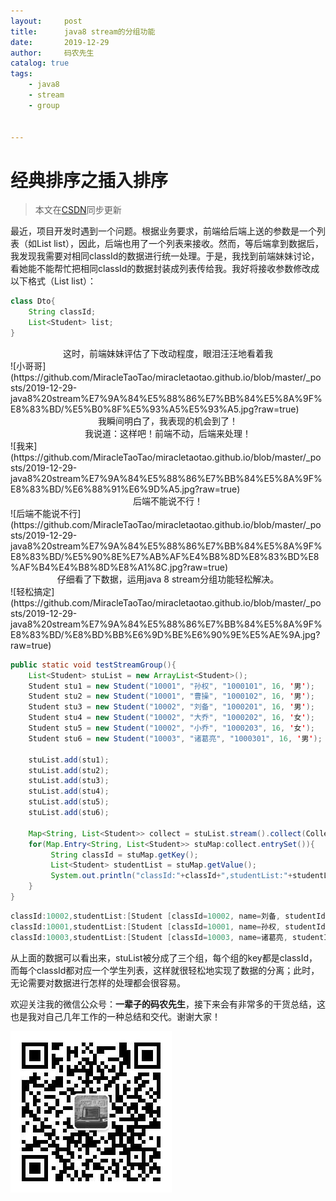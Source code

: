 ```yaml
---
layout:     post           
title:      java8 stream的分组功能
date:       2019-12-29
author:     码农先生
catalog: true
tags:
    - java8
    - stream
    - group


---
```

# 经典排序之插入排序

> 本文在[CSDN](https://blog.csdn.net/m0_37344350)同步更新

最近，项目开发时遇到一个问题。根据业务要求，前端给后端上送的参数是一个列表（如List<Student> list），因此，后端也用了一个列表来接收。然而，等后端拿到数据后，我发现我需要对相同classId的数据进行统一处理。于是，我找到前端妹妹讨论，看她能不能帮忙把相同classId的数据封装成列表传给我。我好将接收参数修改成以下格式（List<Dto> list）：

```java
class Dto{
    String classId;
    List<Student> list;
}
```


<center>这时，前端妹妹评估了下改动程度，眼泪汪汪地看着我</center>
![小哥哥](https://github.com/MiracleTaoTao/miracletaotao.github.io/blob/master/_posts/2019-12-29-java8%20stream%E7%9A%84%E5%88%86%E7%BB%84%E5%8A%9F%E8%83%BD/%E5%B0%8F%E5%93%A5%E5%93%A5.jpg?raw=true)


<center>我瞬间明白了，我表现的机会到了！</center>
<center>我说道：这样吧！前端不动，后端来处理！</center>
![我来](https://github.com/MiracleTaoTao/miracletaotao.github.io/blob/master/_posts/2019-12-29-java8%20stream%E7%9A%84%E5%88%86%E7%BB%84%E5%8A%9F%E8%83%BD/%E6%88%91%E6%9D%A5.jpg?raw=true)

<center>后端不能说不行！</center>
![后端不能说不行](https://github.com/MiracleTaoTao/miracletaotao.github.io/blob/master/_posts/2019-12-29-java8%20stream%E7%9A%84%E5%88%86%E7%BB%84%E5%8A%9F%E8%83%BD/%E5%90%8E%E7%AB%AF%E4%B8%8D%E8%83%BD%E8%AF%B4%E4%B8%8D%E8%A1%8C.jpg?raw=true)

<center>仔细看了下数据，运用java 8 stream分组功能轻松解决。</center>
![轻松搞定](https://github.com/MiracleTaoTao/miracletaotao.github.io/blob/master/_posts/2019-12-29-java8%20stream%E7%9A%84%E5%88%86%E7%BB%84%E5%8A%9F%E8%83%BD/%E8%BD%BB%E6%9D%BE%E6%90%9E%E5%AE%9A.jpg?raw=true)




```java
public static void testStreamGroup(){
    List<Student> stuList = new ArrayList<Student>();
    Student stu1 = new Student("10001", "孙权", "1000101", 16, '男');
    Student stu2 = new Student("10001", "曹操", "1000102", 16, '男');
    Student stu3 = new Student("10002", "刘备", "1000201", 16, '男');
    Student stu4 = new Student("10002", "大乔", "1000202", 16, '女');
    Student stu5 = new Student("10002", "小乔", "1000203", 16, '女');
    Student stu6 = new Student("10003", "诸葛亮", "1000301", 16, '男');

    stuList.add(stu1);
    stuList.add(stu2);
    stuList.add(stu3);
    stuList.add(stu4);
    stuList.add(stu5);
    stuList.add(stu6);

    Map<String, List<Student>> collect = stuList.stream().collect(Collectors.groupingBy(Student::getClassId));
    for(Map.Entry<String, List<Student>> stuMap:collect.entrySet()){
         String classId = stuMap.getKey();
         List<Student> studentList = stuMap.getValue();
         System.out.println("classId:"+classId+",studentList:"+studentList.toString());
    }
}
```


```java
classId:10002,studentList:[Student [classId=10002, name=刘备, studentId=1000201, age=16, sex=男], Student [classId=10002, name=大乔, studentId=1000202, age=16, sex=女], Student [classId=10002, name=小乔, studentId=1000203, age=16, sex=女]]
classId:10001,studentList:[Student [classId=10001, name=孙权, studentId=1000101, age=16, sex=男], Student [classId=10001, name=曹操, studentId=1000102, age=16, sex=男]]
classId:10003,studentList:[Student [classId=10003, name=诸葛亮, studentId=1000301, age=16, sex=男]]
```

从上面的数据可以看出来，stuList被分成了三个组，每个组的key都是classId，而每个classId都对应一个学生列表，这样就很轻松地实现了数据的分离；此时，无论需要对数据进行怎样的处理都会很容易。

欢迎关注我的微信公众号：**一辈子的码农先生**，接下来会有非常多的干货总结，这也是我对自己几年工作的一种总结和交代。谢谢大家！

![我的公众号二维码.jpg](https://github.com/MiracleTaoTao/miracletaotao.github.io/blob/master/_posts/2019-06-29-%E7%BB%8F%E5%85%B8%E6%8E%92%E5%BA%8F%E4%B9%8B%E5%86%92%E6%B3%A1%E6%8E%92%E5%BA%8F/%E6%88%91%E7%9A%84%E5%85%AC%E4%BC%97%E5%8F%B7.jpg?raw=true)